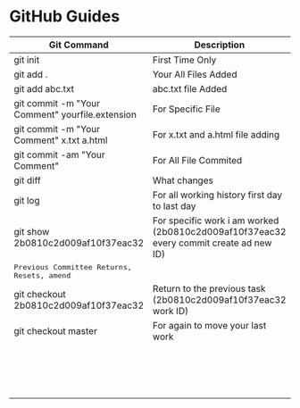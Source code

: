# GitHub Guides

| Git Command | Description |
|-------------|-------------|
| git init | First Time Only  |
| git add . | Your All Files Added |
| git add abc.txt | abc.txt file Added |
| git commit -m "Your Comment" yourfile.extension | For Specific File |
| git commit -m "Your Comment" x.txt a.html | For x.txt and a.html file adding |
| git commit -am "Your Comment" | For All File Commited |
| git diff | What changes |
| git log | For all working history first day to last day  |
| git show 2b0810c2d009af10f37eac32 | For specific work i am worked (2b0810c2d009af10f37eac32 every commit create ad new ID) |
| <kbd>Previous Committee Returns, Resets, amend</kbd>|
| git checkout 2b0810c2d009af10f37eac32 | Return to the previous task (2b0810c2d009af10f37eac32 work ID) |
| git checkout master | For again to move your last work |
|  |  |
|  |  |
|  |  |
|  |  |
|  |  |
|  |  |
|  |  |
|  |  |
|  |  |
|  |  |
|  |  |
|  |  |
|  |  |
|  |  |
|  |  |
|  |  |

